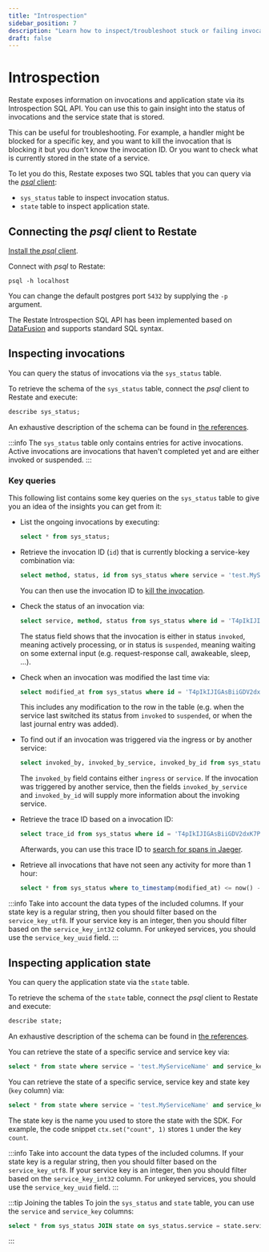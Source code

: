 ```yaml
---
title: "Introspection"
sidebar_position: 7
description: "Learn how to inspect/troubleshoot stuck or failing invocations."
draft: false
---
```


# Introspection

Restate exposes information on invocations and application state via its Introspection SQL API. You can use this to gain insight into the status of invocations and the service state that is stored.

This can be useful for troubleshooting. For example, a handler might be blocked for a specific key, and you want to kill the invocation that is blocking it but you don't know the invocation ID. Or you want to check what is currently stored in the state of a service.

To let you do this, Restate exposes two SQL tables that you can query via the [*psql* client](https://www.postgresql.org/docs/current/app-psql.html):
- `sys_status` table to inspect invocation status.
- `state` table to inspect application state.

## Connecting the *psql* client to Restate

[Install the *psql* client](https://www.postgresql.org/download/).

Connect with *psql* to Restate:

```shell
psql -h localhost
```

You can change the default postgres port `5432` by supplying the `-p` argument.

The Restate Introspection SQL API has been implemented based on [DataFusion](https://arrow.apache.org/datafusion/) and supports standard SQL syntax.

## Inspecting invocations
You can query the status of invocations via the `sys_status` table.

To retrieve the schema of the `sys_status` table, connect the *psql* client to Restate and execute:
```sql
describe sys_status;
```

An exhaustive description of the schema can be found in [the references](/references/restate-sql-introspection).

:::info
The `sys_status` table only contains entries for active invocations. Active invocations are invocations that haven't completed yet and are either invoked or suspended.
:::

### Key queries
This following list contains some key queries on the `sys_status` table to give you an idea of the insights you can get from it:

- List the ongoing invocations by executing:
    ```sql
    select * from sys_status;
    ```

- Retrieve the invocation ID (`id`) that is currently blocking a service-key combination via:
    ```sql
    select method, status, id from sys_status where service = 'test.MyServiceName' and service_key_utf8 = 'myKey';
    ```
  You can then use the invocation ID to [kill the invocation](./invocation.md#cancel-an-invocation).

- Check the status of an invocation via:
    ```sql
    select service, method, status from sys_status where id = 'T4pIkIJIGAsBiiGDV2dxK7PkkKnWyWHE';
    ```
  The status field shows that the invocation is either in status `invoked`, meaning actively processing, or in status is `suspended`, meaning waiting on some external input (e.g. request-response call, awakeable, sleep, ...).

- Check when an invocation was modified the last time via:
    ```sql
    select modified_at from sys_status where id = 'T4pIkIJIGAsBiiGDV2dxK7PkkKnWyWHE';
    ```
  This includes any modification to the row in the table (e.g. when the service last switched its status from `invoked` to `suspended`, or when the last journal entry was added).

- To find out if an invocation was triggered via the ingress or by another service:
    ```sql
    select invoked_by, invoked_by_service, invoked_by_id from sys_status where id = 'T4pIkIJIGAsBiiGDV2dxK7PkkKnWyWHE';
    ```
  The `invoked_by` field contains either `ingress` or `service`. If the invocation was triggered by another service, then the fields `invoked_by_service` and `invoked_by_id` will supply more information about the invoking service.

- Retrieve the trace ID based on a invocation ID:
    ```sql
    select trace_id from sys_status where id = 'T4pIkIJIGAsBiiGDV2dxK7PkkKnWyWHE';
    ```
  Afterwards, you can use this trace ID to [search for spans in Jaeger](/restate/tracing#searching-traces).

- Retrieve all invocations that have not seen any activity for more than 1 hour:
    ```sql
    select * from sys_status where to_timestamp(modified_at) <= now() - interval '1' hour;
    ```

:::info Take into account the data types of the included columns.
If your state key is a regular string, then you should filter based on the `service_key_utf8`.
If your service key is an integer, then you should filter based on the `service_key_int32` column.
For unkeyed services, you should use the `service_key_uuid` field.
:::

## Inspecting application state

You can query the application state via the `state` table.

To retrieve the schema of the `state` table, connect the *psql* client to Restate and execute:
```sql
describe state;
```

An exhaustive description of the schema can be found in [the references](/references/restate-sql-introspection).

You can retrieve the state of a specific service and service key via:

```sql
select * from state where service = 'test.MyServiceName' and service_key_utf8 = 'myKey';
```

You can retrieve the state of a specific service, service key and state key (`key` column) via:

```sql
select * from state where service = 'test.MyServiceName' and service_key_utf8 = 'myKey' and key = 'myStateKey';
```

The state key is the name you used to store the state with the SDK. For example, the code snippet `ctx.set("count", 1)` stores `1` under the key `count`.

:::info Take into account the data types of the included columns.
If your state key is a regular string, then you should filter based on the `service_key_utf8`.
If your service key is an integer, then you should filter based on the `service_key_int32` column.
For unkeyed services, you should use the `service_key_uuid` field.
:::

:::tip Joining the tables
To join the `sys_status` and `state` table, you can use the `service` and `service_key` columns:
```sql
select * from sys_status JOIN state on sys_status.service = state.service and sys_status.service_key = state.service_key;
```
:::
